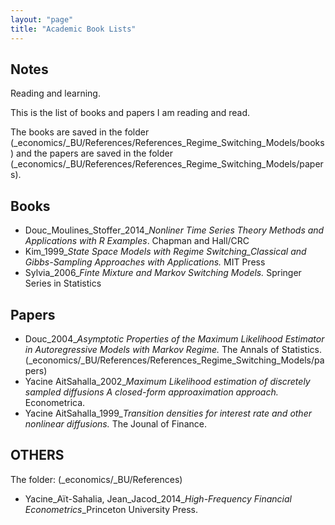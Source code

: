 ```yaml
---
layout: "page"
title: "Academic Book Lists"
---
```

## Notes
Reading and learning. 

This is the list of books and papers I am reading and read.

The books are saved in the folder (\_economics/\_BU/References/References_Regime_Switching_Models/books) and the papers are saved in the folder (\_economics/\_BU/References/References_Regime_Switching_Models/papers).

## Books
- Douc_Moulines_Stoffer_2014_*Nonliner Time Series Theory  Methods and Applications with R Examples*. Chapman and Hall/CRC
- Kim_1999_*State Space Models with Regime Switching_Classical and Gibbs-Sampling Approaches with Applications.* MIT Press
- Sylvia_2006_*Finte Mixture and Markov Switching Models.* Springer Series in Statistics

## Papers
- Douc_2004_*Asymptotic Properties of the Maximum Likelihood Estimator in Autoregressive Models with Markov Regime.* The Annals of Statistics. (\_economics/\_BU/References/References_Regime_Switching_Models/papers)
- Yacine AitSahalla_2002_*Maximum Likelihood estimation of discretely sampled diffusions A closed-form approaximation approach.* Econometrica. 
- Yacine AitSahalla_1999_*Transition densities for interest rate and other nonlinear diffusions.* The Jounal of Finance.

## OTHERS
The folder: (\_economics/\_BU/References)
- Yacine_Aït-Sahalia, Jean_Jacod_2014_*High-Frequency Financial Econometrics*\_Princeton University Press.
